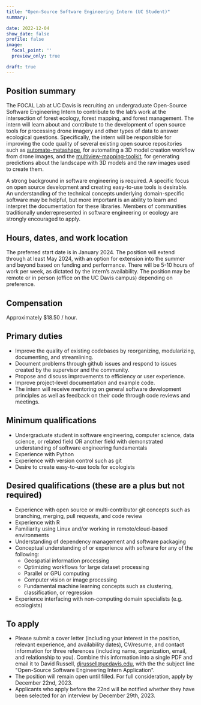 ```yaml
---
title: "Open-Source Software Engineering Intern (UC Student)"
summary: 

date: 2022-12-04
show_date: false
profile: false
image:
  focal_point: ''
  preview_only: true

draft: true
---
```



## Position summary
The FOCAL Lab at UC Davis is recruiting an undergraduate Open-Source Software Engineering Intern to contribute to the lab’s work at the intersection of forest ecology, forest mapping, and forest management. The intern will learn about and contribute to the development of open source tools for processing drone imagery and other types of data to answer ecological questions. Specifically, the intern will be responsible for improving the code quality of several existing open source repositories such as [automate-metashape](https://github.com/open-forest-observatory/automate-metashape), for automating a 3D model creation workflow from drone images, and the [multiview-mapping-toolkit](https://github.com/open-forest-observatory/multiview-mapping-toolkit), for generating predictions about the landscape with 3D models and the raw images used to create them. 

A strong background in software engineering is required. A specific focus on open source development and creating easy-to-use tools is desirable. An understanding of the technical concepts underlying domain-specific software may be helpful, but more important is an ability to learn and interpret the documentation for these libraries. Members of communities traditionally underrepresented in software engineering or ecology are strongly encouraged to apply. 

## Hours, dates, and work location
The preferred start date is in January 2024. The position will extend through at least May 2024, with an option for extension into the summer and beyond based on funding and performance. There will be 5-10 hours of work per week, as dictated by the intern’s availability. The position may be remote or in person (office on the UC Davis campus) depending on preference.

## Compensation
Approximately $18.50 / hour.

## Primary duties
* Improve the quality of existing codebases by reorganizing, modularizing, documenting, and streamlining.
* Document problems through github issues and respond to issues created by the supervisor and the community.
* Propose and discuss improvements to efficiency or user experience.
* Improve project-level documentation and example code.
* The intern will receive mentoring on general software development principles as well as feedback on their code through code reviews and meetings.

## Minimum qualifications
* Undergraduate student in software engineering, computer science, data science, or related field OR another field with demonstrated understanding of software engineering fundamentals
* Experience with Python
* Experience with version control such as git
* Desire to create easy-to-use tools for ecologists

## Desired qualifications (these are a plus but not required)
* Experience with open source or multi-contributor git concepts such as branching, merging, pull requests, and code review
* Experience with R
* Familiarity using Linux and/or working in remote/cloud-based environments
* Understanding of dependency management and software packaging
* Conceptual understanding of or experience with software for any of the following:
  * Geospatial information processing
  * Optimizing workflows for large dataset processing
  * Parallel or GPU computing
  * Computer vision or image processing
  * Fundamental machine learning concepts such as clustering, classification, or regression
* Experience interfacing with non-computing domain specialists (e.g. ecologists)

## To apply
* Please submit a cover letter (including your interest in the position, relevant experience, and availability dates), CV/resume, and contact information for three references (including name, organization, email, and relationship to you). Combine this information into a single PDF and email it to David Russell, [djrussell@ucdavis.edu](mailto:djrussell@ucdavis.edu), with the the subject line "Open-Source Software Engineering Intern Application".
* The position will remain open until filled. For full consideration, apply by December 22nd, 2023.
* Applicants who apply before the 22nd will be notified whether they have been selected for an interview by December 29th, 2023.
